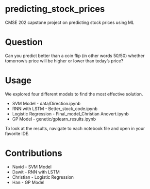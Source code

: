 # predicting_stock_prices
CMSE 202 capstone project on predicting stock prices using ML

# Question
Can you predict better than a coin flip (in other words 50/50) whether tomorrow’s price will be higher or lower than today’s price?

# Usage
We explored four different models to find the most effective solution.
* SVM Model - data/Direction.ipynb
* RNN with LSTM - Better_stock_code.ipynb
* Logistic Regression - Final_model_Christian Anovert.ipynb
* GP Model - genetic/gplearn_results.ipynb

To look at the results, navigate to each notebook file and open in your favorite IDE.

# Contributions
* Navid - SVM Model
* Dawit - RNN with LSTM
* Christian - Logistic Regression
* Han - GP Model
